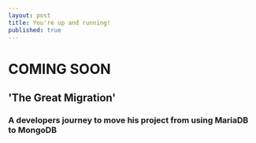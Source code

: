 ```yaml
---
layout: post
title: You're up and running!
published: true
---
```


# COMING SOON

## 'The Great Migration' 

### A developers journey to move his project from using MariaDB to MongoDB
